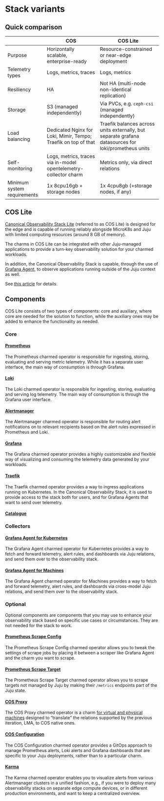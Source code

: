 # Stack variants

## Quick comparison

|                             | COS                                                              | COS Lite                                                                                             |
|-----------------------------|------------------------------------------------------------------|------------------------------------------------------------------------------------------------------|
| Purpose                     | Horizontally scalable, enterprise-ready                          | Resource-constrained or near-edge deployment                                                         |
| Telemetry types             | Logs, metrics, traces                                            | Logs, metrics                                                                                        |
| Resiliency                  | HA                                                               | Not HA (multi-node non-identical replication)                                                        |
| Storage                     | S3 (managed independently)                                       | Via PVCs, e.g. `ceph-csi` (managed independently)                                                    |
| Load balancing              | Dedicated Nginx for Loki, Mimir, Tempo; Traefik on top of that   | Traefik balances across units externally, but separate grafana datasources for loki/prometheus units |
| Self-monitoring             | Logs, metrics, traces via in-model opentelemetry-collector charm | Metrics only, via direct relations                                                                   |
| Minimum system requirements | 1x 8cpu16gb + storage nodes                                      | 1x 4cpu8gb (+storage nodes, if any)                                                                  |


## COS Lite

[Canonical Observability Stack Lite](https://charmhub.io/cos-lite)
(referred to as COS Lite) is designed for the edge and is capable of 
running reliably alongside MicroK8s and Juju with limited computing 
resources (around 8 GB of memory).

The charms in COS Lite can be integrated with other Juju-managed applications 
to provide a turn-key observability solution for your charmed workloads. 

In addition, the Canonical Observability Stack is capable, through the use of
[Grafana Agent](https://charmhub.io/grafana-agent-k8s), to observe applications
running outside of the Juju context as well.

See [this article](https://charmhub.io/topics/canonical-observability-stack/how-to/integrate-cos-lite-with-uncharmed-applications)
for details.

## Components


COS Lite consists of two types of components: core and auxiliary, where core
are needed for the solution to function, while the auxiliary ones may be added
to enhance the functionality as needed.

### Core

#### [Prometheus](https://charmhub.io/prometheus-k8s)

The Prometheus charmed operator is responsible for ingesting, storing, evaluating
and serving metric telemetry. While it has a separate user interface, the main way 
of consumption is through Grafana.

#### [Loki](https://charmhub.io/loki-k8s)

The Loki charmed operator is responsible for ingesting, storing, evaluating and
serving log telemetry. The main way of consumption is through the Grafana user
interface.

#### [Alertmanager](https://charmhub.io/alertmanager-k8s)

The Alertmanager charmed operator is responsible for routing alert notifications
on to relevant recipients based on the alert rules expressed in Prometheus and Loki.

#### [Grafana](https://charmhub.io/grafana-k8s)

The Grafana charmed operator provides a highly customizable and flexible way
of visualizing and consuming the telemetry data generated by your workloads.

#### [Traefik](https://charmhub.io/traefik-k8s)

The Traefik charmed operator provides a way to ingress applications running
on Kubernetes. In the Canonical Observability Stack, it is used to provide
access to the stack both for users, and for Grafana Agents that want to send
over telemetry.


#### [Catalogue](https://charmhub.io/catalogue-k8s)

### Collectors

#### [Grafana Agent for Kubernetes](https://charmhub.io/grafana-agent-k8s)

The Grafana Agent charmed operator for Kubernetes provides a way to fetch and 
forward telemetry, alert rules, and dashboards via Juju relations, and send 
them over to the observability stack.


#### [Grafana Agent for Machines](https://charmhub.io/grafana-agent)

The Grafana Agent charmed operator for Machines provides a way to fetch and 
forward telemetry, alert rules, and dashboards via cross-model Juju relations,
and send them over to the observability stack.

### Optional

Optional components are components that you may use to enhance your observability stack
based on specific use cases or circumstances. They are not needed for the stack to work.

#### [Prometheus Scrape Config](https://charmhub.io/prometheus-scrape-config-k8s)

The Prometheus Scrape Config charmed operator allows you to 
tweak the settings of scrape jobs by placing it between a scraper like
Grafana Agent and the charm you want to scrape.

#### [Prometheus Scrape Target](https://charmhub.io/prometheus-scrape-target-k8s)

The Prometheus Scrape Target charmed operator allows you to scrape targets not managed by Juju
by making their ``/metrics`` endpoints part of the Juju state.

#### [COS Proxy](https://charmhub.io/cos-proxy)

The COS Proxy charmed operator is a charm [for virtual and physical machines](https://documentation.ubuntu.com/juju/3.6/howto/manage-charms/index.html#build-a-charm)
designed to “translate” the relations supported by the previous iteration, LMA, to COS native ones.

#### [COS Configuration](https://charmhub.io/cos-configuration-k8s)

The COS Configuration charmed operator provides a GitOps approach to manage Prometheus alerts, 
Loki alerts and Grafana dashboards that are specific to your Juju deployments, rather than 
to a particular charm.

#### [Karma](https://charmhub.io/karma-k8s)

The Karma charmed operator enables you to visualize alerts from various Alertmanager clusters
in a unified fashion, e.g., if you were to deploy many observability stacks  on separate edge 
compute devices, or in different production environments, and want to keep a centralized 
overview.
